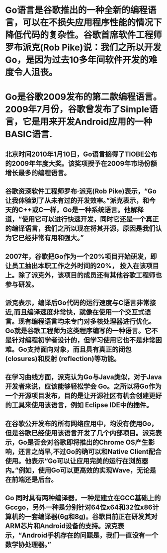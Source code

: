 # Go语言是谷歌推出的一种全新的编程语言，可以在不损失应用程序性能的情况下降低代码的复杂性。谷歌首席软件工程师罗布派克(Rob Pike)说：我们之所以开发Go，是因为过去10多年间软件开发的难度令人沮丧。

# Go是谷歌2009发布的第二款编程语言。2009年7月份，谷歌曾发布了Simple语言，它是用来开发Android应用的一种BASIC语言.

## 北京时间2010年1月10日，Go语言摘得了TIOBE公布的2009年年度大奖。该奖项授予在2009年市场份额增长最多的编程语言。

## 谷歌资深软件工程师罗布·派克(Rob Pike)表示，“Go让我体验到了从未有过的开发效率。”派克表示，和今天的C++或C一样，Go是一种系统语言。他解释道，“使用它可以进行快速开发，同时它还是一个真正的编译语言，我们之所以现在将其开源，原因是我们认为它已经非常有用和强大。”

## 2007年，谷歌把Go作为一个20%项目开始研发，即让员工抽出本职工作之外时间的20%， 投入在该项目上。除了派克外，该项目的成员还有其他谷歌工程师也参与研发。

## 派克表示，编译后Go代码的运行速度与C语言非常接近,而且编译速度非常快，就像在使用一个交互式语言。现有编程语言均未专门对多核处理器进行优化。Go就是谷歌工程师为这类程序编写的一种语言。它不是针对编程初学者设计的，但学习使用它也不是非常困难。Go支持面向对象，而且具有真正的闭包(closures)和反射 (reflection)等功能。

## 在学习曲线方面，派克认为Go与Java类似，对于Java开发者来说，应该能够轻松学会 Go。之所以将Go作为一个开源项目发布，目的是让开源社区有机会创建更好的工具来使用该语言，例如 Eclipse IDE中的插件。

## 在谷歌公开发布的所有网络应用中，均没有使用Go，但是谷歌已经使用该语言开发了几个内部项目。派克表示，Go是否会对谷歌即将推出的Chrome OS产生影响，还言之尚早,不过Go的确可以和Native Client配合使用。他表示“Go可以让应用完美的运行在浏览器内。”例如，使用Go可以更高效的实现Wave，无论是在前端还是后台。

## Go 同时具有两种编译器，一种是建立在GCC基础上的Gccgo，另外一种是分别针对64位x64和32位x86计算机的一套编译器(6g和8g)。谷歌目前正在研发其对ARM芯片和Android设备的支持。派克表示，“Android手机存在的问题是，我们一直没有一个数学协处理器。”
